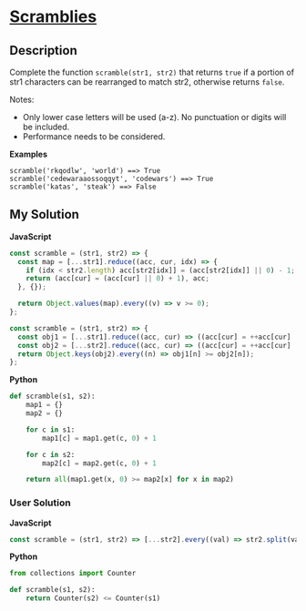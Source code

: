 # [Scramblies](https://www.codewars.com/kata/55c04b4cc56a697bb0000048)

## Description

Complete the function `scramble(str1, str2)` that returns `true` if a portion of str1 characters can be rearranged to match str2, otherwise returns `false`.

Notes:

- Only lower case letters will be used (a-z). No punctuation or digits will be included.
- Performance needs to be considered.

**Examples**

```
scramble('rkqodlw', 'world') ==> True
scramble('cedewaraaossoqqyt', 'codewars') ==> True
scramble('katas', 'steak') ==> False
```

## My Solution

**JavaScript**

```js
const scramble = (str1, str2) => {
  const map = [...str1].reduce((acc, cur, idx) => {
    if (idx < str2.length) acc[str2[idx]] = (acc[str2[idx]] || 0) - 1;
    return (acc[cur] = (acc[cur] || 0) + 1), acc;
  }, {});

  return Object.values(map).every((v) => v >= 0);
};
```

```js
const scramble = (str1, str2) => {
  const obj1 = [...str1].reduce((acc, cur) => ((acc[cur] = ++acc[cur] || 1), acc), {});
  const obj2 = [...str2].reduce((acc, cur) => ((acc[cur] = ++acc[cur] || 1), acc), {});
  return Object.keys(obj2).every((n) => obj1[n] >= obj2[n]);
};
```

**Python**

```py
def scramble(s1, s2):
    map1 = {}
    map2 = {}

    for c in s1:
        map1[c] = map1.get(c, 0) + 1

    for c in s2:
        map2[c] = map2.get(c, 0) + 1

    return all(map1.get(x, 0) >= map2[x] for x in map2)
```

### User Solution

**JavaScript**

```js
const scramble = (str1, str2) => [...str2].every((val) => str2.split(val).length <= str1.split(val).length);
```

**Python**

```py
from collections import Counter

def scramble(s1, s2):
    return Counter(s2) <= Counter(s1)
```

